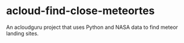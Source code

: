 # acloud-find-close-meteortes
An acloudguru project that uses Python and NASA data to find meteor landing sites.
